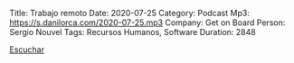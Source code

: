 Title: Trabajo remoto
Date: 2020-07-25
Category: Podcast
Mp3: https://s.danilorca.com/2020-07-25.mp3
Company: Get on Board
Person: Sergio Nouvel
Tags: Recursos Humanos, Software
Duration: 2848

<a href="https://s.danilorca.com/2020-07-25.mp3" type="audio/mpeg">
Escuchar
</a>
